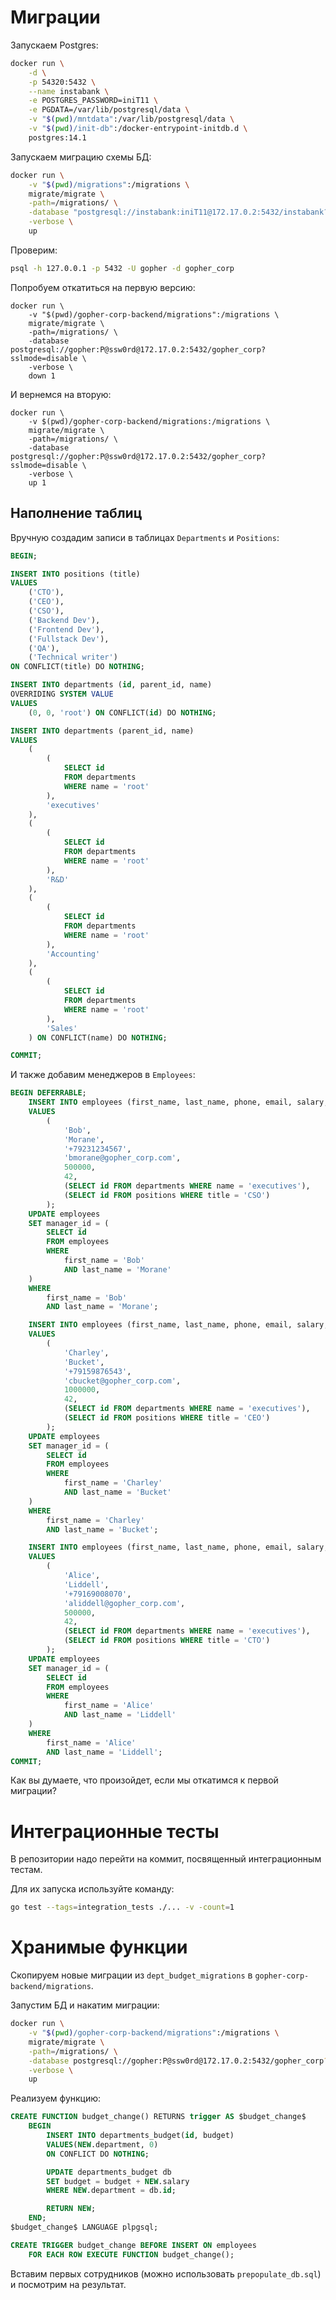 # Миграции

Запускаем Postgres:

```bash
docker run \
    -d \
    -p 54320:5432 \
    --name instabank \
    -e POSTGRES_PASSWORD=iniT11 \
    -e PGDATA=/var/lib/postgresql/data \
    -v "$(pwd)/mntdata":/var/lib/postgresql/data \
    -v "$(pwd)/init-db":/docker-entrypoint-initdb.d \
    postgres:14.1
```

Запускаем миграцию схемы БД:

```bash
docker run \
    -v "$(pwd)/migrations":/migrations \
    migrate/migrate \
    -path=/migrations/ \
    -database "postgresql://instabank:iniT11@172.17.0.2:5432/instabank?sslmode=disable" \
    -verbose \
    up
```

Проверим:

```bash
psql -h 127.0.0.1 -p 5432 -U gopher -d gopher_corp
```

Попробуем откатиться на первую версию:

```
docker run \
    -v "$(pwd)/gopher-corp-backend/migrations":/migrations \
    migrate/migrate \
    -path=/migrations/ \
    -database postgresql://gopher:P@ssw0rd@172.17.0.2:5432/gopher_corp?sslmode=disable \
    -verbose \
    down 1
```

И вернемся на вторую:

```
docker run \
    -v $(pwd)/gopher-corp-backend/migrations:/migrations \
    migrate/migrate \
    -path=/migrations/ \
    -database postgresql://gopher:P@ssw0rd@172.17.0.2:5432/gopher_corp?sslmode=disable \
    -verbose \
    up 1
```

## Наполнение таблиц

Вручную создадим записи в таблицах `Departments` и `Positions`:

```sql
BEGIN;

INSERT INTO positions (title)
VALUES
    ('CTO'),
    ('CEO'),
    ('CSO'),
    ('Backend Dev'),
    ('Frontend Dev'),
    ('Fullstack Dev'),
    ('QA'),
    ('Technical writer')
ON CONFLICT(title) DO NOTHING;

INSERT INTO departments (id, parent_id, name)
OVERRIDING SYSTEM VALUE
VALUES
    (0, 0, 'root') ON CONFLICT(id) DO NOTHING;

INSERT INTO departments (parent_id, name)
VALUES
    (
        (
            SELECT id
            FROM departments
            WHERE name = 'root'
        ),
        'executives'
    ),
    (
        (
            SELECT id
            FROM departments
            WHERE name = 'root'
        ),
        'R&D'
    ),
    (
        (
            SELECT id
            FROM departments
            WHERE name = 'root'
        ),
        'Accounting'
    ),
    (
        (
            SELECT id
            FROM departments
            WHERE name = 'root'
        ),
        'Sales'
    ) ON CONFLICT(name) DO NOTHING;

COMMIT;
```

И также добавим менеджеров в `Employees`:

```sql
BEGIN DEFERRABLE;
    INSERT INTO employees (first_name, last_name, phone, email, salary, manager_id, department, position)
    VALUES
        (
            'Bob',
            'Morane',
            '+79231234567',
            'bmorane@gopher_corp.com',
            500000,
            42,
            (SELECT id FROM departments WHERE name = 'executives'),
            (SELECT id FROM positions WHERE title = 'CSO')
        );
    UPDATE employees
    SET manager_id = (
        SELECT id
        FROM employees
        WHERE
            first_name = 'Bob'
            AND last_name = 'Morane'
    )
    WHERE
        first_name = 'Bob'
        AND last_name = 'Morane';

    INSERT INTO employees (first_name, last_name, phone, email, salary, manager_id, department, position)
    VALUES
        (
            'Charley',
            'Bucket',
            '+79159876543',
            'cbucket@gopher_corp.com',
            1000000,
            42,
            (SELECT id FROM departments WHERE name = 'executives'),
            (SELECT id FROM positions WHERE title = 'CEO')
        );
    UPDATE employees
    SET manager_id = (
        SELECT id
        FROM employees
        WHERE
            first_name = 'Charley'
            AND last_name = 'Bucket'
    )
    WHERE
        first_name = 'Charley'
        AND last_name = 'Bucket';

    INSERT INTO employees (first_name, last_name, phone, email, salary, manager_id, department, position)
    VALUES
        (
            'Alice',
            'Liddell',
            '+79169008070',
            'aliddell@gopher_corp.com',
            500000,
            42,
            (SELECT id FROM departments WHERE name = 'executives'),
            (SELECT id FROM positions WHERE title = 'CTO')
        );
    UPDATE employees
    SET manager_id = (
        SELECT id
        FROM employees
        WHERE
            first_name = 'Alice'
            AND last_name = 'Liddell'
    )
    WHERE
        first_name = 'Alice'
        AND last_name = 'Liddell';
COMMIT;
```

Как вы думаете, что произойдет, если мы откатимся к первой миграции?

# Интеграционные тесты

В репозитории надо перейти на коммит, посвященный интеграционным тестам.

Для их запуска используйте команду:

```bash
go test --tags=integration_tests ./... -v -count=1
```

# Хранимые функции

Скопируем новые миграции из `dept_budget_migrations` в `gopher-corp-backend/migrations`.

Запустим БД и накатим миграции:

```bash
docker run \
    -v "$(pwd)/gopher-corp-backend/migrations":/migrations \
    migrate/migrate \
    -path=/migrations/ \
    -database postgresql://gopher:P@ssw0rd@172.17.0.2:5432/gopher_corp?sslmode=disable \
    -verbose \
    up
```

Реализуем функцию:

```sql
CREATE FUNCTION budget_change() RETURNS trigger AS $budget_change$
    BEGIN
        INSERT INTO departments_budget(id, budget)
        VALUES(NEW.department, 0)
        ON CONFLICT DO NOTHING;

        UPDATE departments_budget db
        SET budget = budget + NEW.salary
        WHERE NEW.department = db.id;

        RETURN NEW;
    END;
$budget_change$ LANGUAGE plpgsql;

CREATE TRIGGER budget_change BEFORE INSERT ON employees
    FOR EACH ROW EXECUTE FUNCTION budget_change();
```

Вставим первых сотрудников (можно использовать `prepopulate_db.sql`) и посмотрим на результат.

